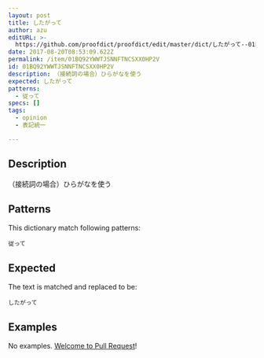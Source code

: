 ```yaml
---
layout: post
title: したがって
author: azu
editURL: >-
  https://github.com/proofdict/proofdict/edit/master/dict/したがって--01BQ92YWWTJSNNFTNCSXX0HP2V.yml
date: 2017-08-20T08:53:09.622Z
permalink: /item/01BQ92YWWTJSNNFTNCSXX0HP2V
id: 01BQ92YWWTJSNNFTNCSXX0HP2V
description: （接続詞の場合）ひらがなを使う
expected: したがって
patterns:
  - 従って
specs: []
tags:
  - opinion
  - 表記統一

---
```


## Description

（接続詞の場合）ひらがなを使う

## Patterns

This dictionary match following patterns:

    従って

## Expected

The text is matched and replaced to be:

    したがって

## Examples

No examples. [Welcome to Pull Request](https://github.com/proofdict/proofdict/edit/master/dict/したがって--01BQ92YWWTJSNNFTNCSXX0HP2V.yml)!
